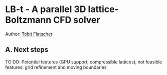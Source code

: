 # LB-t - A parallel 3D lattice-Boltzmann CFD solver

Author: [Tobit Flatscher](https://github.com/2b-t)

## A. Next steps

TO DO: Potential features (GPU support, compressible lattices), not feasible features: grid refinement and moving boundaries

